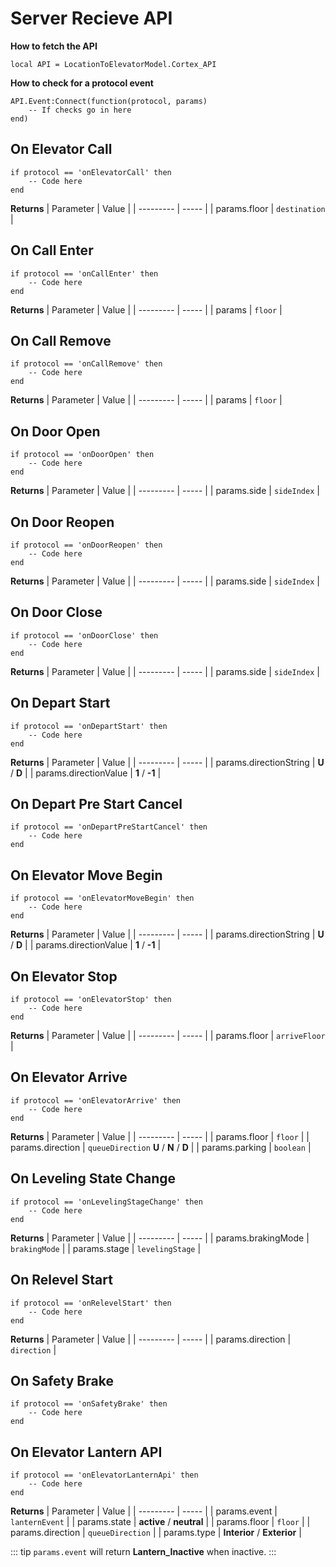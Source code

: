 # Server Recieve API

**How to fetch the API**
```lua:no-line-numbers
local API = LocationToElevatorModel.Cortex_API
```

**How to check for a protocol event**
```lua:no-line-numbers
API.Event:Connect(function(protocol, params)
    -- If checks go in here
end)
```

## On Elevator Call
```lua:no-line-numbers
if protocol == 'onElevatorCall' then
    -- Code here
end
```

**Returns**
| Parameter | Value |
| --------- | ----- |
| params.floor | `destination` |

## On Call Enter
```lua:no-line-numbers
if protocol == 'onCallEnter' then
    -- Code here
end
```

**Returns**
| Parameter | Value |
| --------- | ----- |
| params | `floor` |

## On Call Remove
```lua:no-line-numbers
if protocol == 'onCallRemove' then
    -- Code here
end
```

**Returns**
| Parameter | Value |
| --------- | ----- |
| params | `floor` |

## On Door Open
```lua:no-line-numbers
if protocol == 'onDoorOpen' then
    -- Code here
end
```

**Returns**
| Parameter | Value |
| --------- | ----- |
| params.side | `sideIndex` |

## On Door Reopen
```lua:no-line-numbers
if protocol == 'onDoorReopen' then
    -- Code here
end
```

**Returns**
| Parameter | Value |
| --------- | ----- |
| params.side | `sideIndex` |

## On Door Close
```lua:no-line-numbers
if protocol == 'onDoorClose' then
    -- Code here
end
```

**Returns**
| Parameter | Value |
| --------- | ----- |
| params.side | `sideIndex` |

## On Depart Start
```lua:no-line-numbers
if protocol == 'onDepartStart' then
    -- Code here
end
```

**Returns**
| Parameter | Value |
| --------- | ----- |
| params.directionString | **U** / **D** |
| params.directionValue | **1** / **-1** |

## On Depart Pre Start Cancel
```lua:no-line-numbers
if protocol == 'onDepartPreStartCancel' then
    -- Code here
end
```

## On Elevator Move Begin
```lua:no-line-numbers
if protocol == 'onElevatorMoveBegin' then
    -- Code here
end
```

**Returns**
| Parameter | Value |
| --------- | ----- |
| params.directionString | **U** / **D** |
| params.directionValue | **1** / **-1** |

## On Elevator Stop
```lua:no-line-numbers
if protocol == 'onElevatorStop' then
    -- Code here
end
```

**Returns**
| Parameter | Value |
| --------- | ----- |
| params.floor | `arriveFloor` |

## On Elevator Arrive
```lua:no-line-numbers
if protocol == 'onElevatorArrive' then
    -- Code here
end
```

**Returns**
| Parameter | Value |
| --------- | ----- |
| params.floor | `floor` |
| params.direction | `queueDirection` **U** / **N** / **D** |
| params.parking | `boolean` |

## On Leveling State Change
```lua:no-line-numbers
if protocol == 'onLevelingStageChange' then
    -- Code here
end
```

**Returns**
| Parameter | Value |
| --------- | ----- |
| params.brakingMode | `brakingMode` |
| params.stage | `levelingStage` |

## On Relevel Start
```lua:no-line-numbers
if protocol == 'onRelevelStart' then
    -- Code here
end
```

**Returns**
| Parameter | Value |
| --------- | ----- |
| params.direction | `direction` |

## On Safety Brake
```lua:no-line-numbers
if protocol == 'onSafetyBrake' then
    -- Code here
end
```

## On Elevator Lantern API
```lua:no-line-numbers
if protocol == 'onElevatorLanternApi' then
    -- Code here
end
```

**Returns**
| Parameter | Value |
| --------- | ----- |
| params.event | `lanternEvent` |
| params.state | **active** / **neutral** |
| params.floor | `floor` |
| params.direction | `queueDirection` |
| params.type | **Interior** / **Exterior** |

::: tip
`params.event` will return **Lantern_Inactive** when inactive.
:::